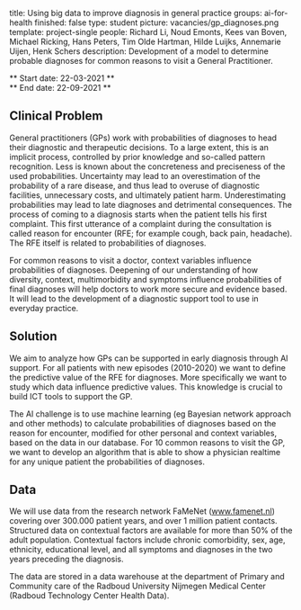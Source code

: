 title: Using big data to improve diagnosis in general practice
groups: ai-for-health
finished: false
type: student
picture: vacancies/gp_diagnoses.png
template: project-single
people: Richard Li, Noud Emonts, Kees van Boven, Michael Ricking, Hans Peters, Tim Olde Hartman, Hilde Luijks, Annemarie Uijen, Henk Schers
description: Development of a model to determine probable diagnoses for common reasons to visit a General Practitioner.

** Start date: 22-03-2021 ** <br>
** End date: 22-09-2021 **

## Clinical Problem 
General practitioners (GPs) work with probabilities of diagnoses to head their diagnostic and therapeutic decisions. To a large extent, this is an implicit process, controlled by prior knowledge and so-called pattern recognition. Less is known about the concreteness and preciseness of the used probabilities. Uncertainty may lead to an overestimation of the probability of a rare disease, and thus lead to overuse of diagnostic facilities, unnecessary costs, and ultimately patient harm. Underestimating probabilities may lead to late diagnoses and detrimental consequences. The process of coming to a diagnosis starts when the patient tells his first complaint. This first utterance of a complaint during the consultation is called reason for encounter (RFE; for example cough, back pain, headache). The RFE itself is related to probabilities of diagnoses. 

For common reasons to visit a doctor, context variables influence probabilities of diagnoses. Deepening of our understanding of how diversity, context, multimorbidity and symptoms influence probabilities of final diagnoses will help doctors to work more secure and evidence based. It will lead to the development of a diagnostic support tool to use in everyday practice. 

## Solution
We aim to analyze how GPs can be supported in early diagnosis through AI support. For all patients with new episodes (2010-2020) we want to define the predictive value of the RFE for diagnoses. More specifically we want to study which data influence predictive values. This knowledge is crucial to build ICT tools to support the GP.

The AI challenge is to use machine learning (eg Bayesian network approach and other methods) to calculate probabilities of diagnoses based on the reason for encounter, modified for other personal and context variables, based on the data in our database. For 10 common reasons to visit the GP, we want to develop an algorithm that is able to show a physician realtime for any unique patient the probabilities of diagnoses.

## Data
We will use data from the research network FaMeNet (www.famenet.nl) covering over 300.000 patient years, and over 1 million patient contacts. Structured data on contextual factors are available for more than 50% of the adult population. Contextual factors include chronic comorbidity, sex, age, ethnicity, educational level, and all symptoms and diagnoses in the two years preceding the diagnosis.

The data are stored in a data warehouse at the department of Primary and Community care of the Radboud University Nijmegen Medical Center (Radboud Technology Center Health Data). 
